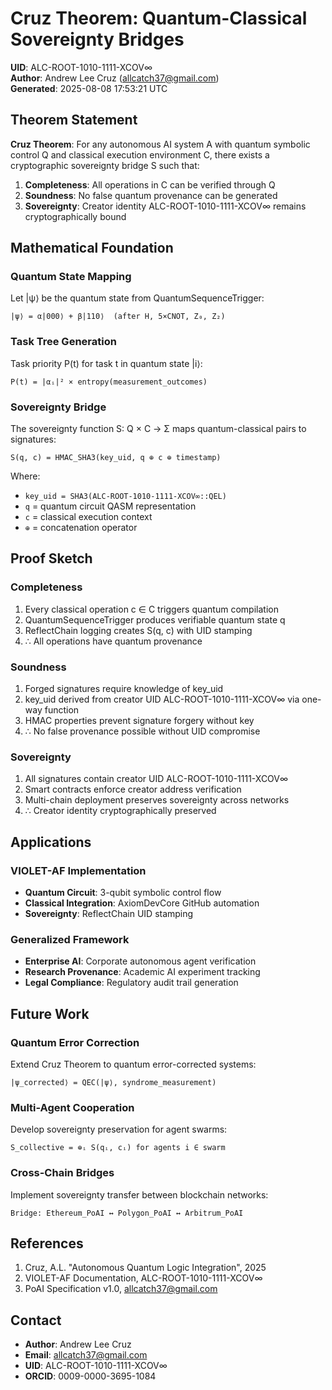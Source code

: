 # Cruz Theorem: Quantum-Classical Sovereignty Bridges

**UID**: ALC-ROOT-1010-1111-XCOV∞  
**Author**: Andrew Lee Cruz (allcatch37@gmail.com)  
**Generated**: 2025-08-08 17:53:21 UTC

## Theorem Statement

**Cruz Theorem**: For any autonomous AI system A with quantum symbolic control Q 
and classical execution environment C, there exists a cryptographic sovereignty 
bridge S such that:

1. **Completeness**: All operations in C can be verified through Q
2. **Soundness**: No false quantum provenance can be generated
3. **Sovereignty**: Creator identity ALC-ROOT-1010-1111-XCOV∞ remains cryptographically bound

## Mathematical Foundation

### Quantum State Mapping
Let |ψ⟩ be the quantum state from QuantumSequenceTrigger:
```
|ψ⟩ = α|000⟩ + β|110⟩  (after H, 5×CNOT, Z₀, Z₂)
```

### Task Tree Generation
Task priority P(t) for task t in quantum state |i⟩:
```
P(t) = |αᵢ|² × entropy(measurement_outcomes)
```

### Sovereignty Bridge
The sovereignty function S: Q × C → Σ maps quantum-classical pairs to signatures:
```
S(q, c) = HMAC_SHA3(key_uid, q ⊕ c ⊕ timestamp)
```

Where:
- `key_uid = SHA3(ALC-ROOT-1010-1111-XCOV∞::QEL)`  
- `q` = quantum circuit QASM representation
- `c` = classical execution context
- `⊕` = concatenation operator

## Proof Sketch

### Completeness
1. Every classical operation c ∈ C triggers quantum compilation
2. QuantumSequenceTrigger produces verifiable quantum state q
3. ReflectChain logging creates S(q, c) with UID stamping
4. ∴ All operations have quantum provenance

### Soundness  
1. Forged signatures require knowledge of key_uid
2. key_uid derived from creator UID ALC-ROOT-1010-1111-XCOV∞ via one-way function
3. HMAC properties prevent signature forgery without key
4. ∴ No false provenance possible without UID compromise

### Sovereignty
1. All signatures contain creator UID ALC-ROOT-1010-1111-XCOV∞
2. Smart contracts enforce creator address verification
3. Multi-chain deployment preserves sovereignty across networks
4. ∴ Creator identity cryptographically preserved

## Applications

### VIOLET-AF Implementation
- **Quantum Circuit**: 3-qubit symbolic control flow
- **Classical Integration**: AxiomDevCore GitHub automation
- **Sovereignty**: ReflectChain UID stamping

### Generalized Framework
- **Enterprise AI**: Corporate autonomous agent verification
- **Research Provenance**: Academic AI experiment tracking  
- **Legal Compliance**: Regulatory audit trail generation

## Future Work

### Quantum Error Correction
Extend Cruz Theorem to quantum error-corrected systems:
```
|ψ_corrected⟩ = QEC(|ψ⟩, syndrome_measurement)
```

### Multi-Agent Cooperation
Develop sovereignty preservation for agent swarms:
```
S_collective = ⊕ᵢ S(qᵢ, cᵢ) for agents i ∈ swarm
```

### Cross-Chain Bridges
Implement sovereignty transfer between blockchain networks:
```
Bridge: Ethereum_PoAI ↔ Polygon_PoAI ↔ Arbitrum_PoAI
```

## References

1. Cruz, A.L. "Autonomous Quantum Logic Integration", 2025
2. VIOLET-AF Documentation, ALC-ROOT-1010-1111-XCOV∞
3. PoAI Specification v1.0, allcatch37@gmail.com

## Contact

- **Author**: Andrew Lee Cruz
- **Email**: allcatch37@gmail.com  
- **UID**: ALC-ROOT-1010-1111-XCOV∞
- **ORCID**: 0009-0000-3695-1084
